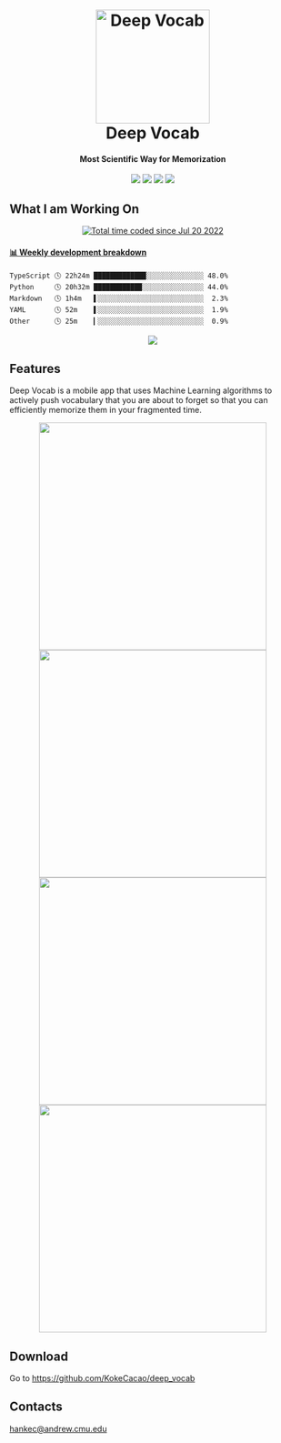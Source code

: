 <h1 align="center">
  <img src="https://kokecacao.me/static/img/deep_vocab.png" alt="Deep Vocab" width="200">
  <br>Deep Vocab<br>
</h1>

<h4 align="center">Most Scientific Way for Memorization</h4>

<p align="center">
  <img src="https://api.codemagic.io/apps/611d38a986db0df7ae0505e0/611d38a986db0df7ae0505df/status_badge.svg">
  <img src="https://img.shields.io/github/v/release/kokecacao/deep_vocab?include_prereleases">
  <img src="https://img.shields.io/github/last-commit/kokecacao/deep_vocab">
  <img src="https://img.shields.io/website?down_message=offline&up_message=online&url=https%3A%2F%2Fwww.kokecacao.me">
</p>

## What I am Working On
<p align="center">
  <a href="https://wakatime.com/@5d39136d-911d-4ceb-9dae-178d9dbef0cd"><img src="https://wakatime.com/badge/user/5d39136d-911d-4ceb-9dae-178d9dbef0cd.svg" alt="Total time coded since Jul 20 2022" /></a>
</p>

<!-- waka-box start -->
#### <a href="https://gist.github.com/5db7183a9e07f1193716cb2b94e5d0e1" target="_blank">📊 Weekly development breakdown</a>
```text
TypeScript 🕓 22h24m ████████████▉░░░░░░░░░░░░░░ 48.0%
Python     🕓 20h32m ███████████▉░░░░░░░░░░░░░░░ 44.0%
Markdown   🕓 1h4m   ▌░░░░░░░░░░░░░░░░░░░░░░░░░░  2.3%
YAML       🕓 52m    ▌░░░░░░░░░░░░░░░░░░░░░░░░░░  1.9%
Other      🕓 25m    ▎░░░░░░░░░░░░░░░░░░░░░░░░░░  0.9%
```
<!-- Powered by https://github.com/YouEclipse/waka-box-go . -->
<!-- waka-box end -->

<p align="center">
  <img src="https://count.getloli.com/get/@:koke_cacao?theme=rule34">
</p>

## Features

Deep Vocab is a mobile app that uses Machine Learning algorithms to actively push vocabulary that you are about to forget so that you can efficiently memorize them in your fragmented time.

<p align="center">
  <img src="https://kokecacao.me/static/img/deep_vocab_01.png" height="400">
  <img src="https://kokecacao.me/static/img/deep_vocab_02.png" height="400">
  <img src="https://kokecacao.me/static/img/deep_vocab_03.png" height="400">
  <img src="https://kokecacao.me/static/img/deep_vocab_04.png" height="400">
</p>

## Download

Go to https://github.com/KokeCacao/deep_vocab

## Contacts

hankec@andrew.cmu.edu
